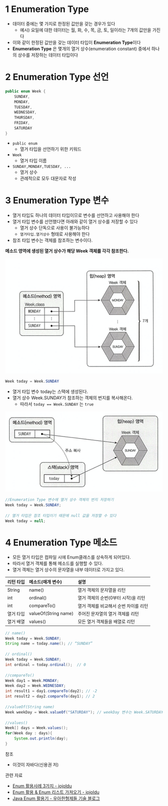 # 1 Enumeration Type

* 데이터 중에는 몇 가지로 한정된 값만을 갖는 경우가 있다
  * 예시) 요일에 대한 데이터는 월, 화, 수, 목, 금, 토, 일이라는 7개의 값만을 가진다
* 이와 같이 한정된 값만을 갖는 데이터 타입이 **Enumeration Type**이다
* **Enumeration Type** 은 몇개의 열거 상수(enumeration constant) 중에서 하나의 상수를 저장하는 데이터 타입이다



# 2 Enumeration Type 선언

```java
public enum Week {
    SUNDAY,
    MONDAY,
    TUESDAY,
    WEDNESDAY,
    THURSDAY,
    FRIDAY,
    SATURDAY
}
```

* `public enum`
  * 열거 타입을 선언하기 위한 키워드
* `Week`
  * 열거 타입 이름
* `SUNDAY,MONDAY,TUESDAY, ...`
  * 열거 상수
  * 관례적으로 모두 대문자로 작성



# 3 Enumeration Type 변수

*  열거 타입도 하나의 데이터 타입이므로 변수를 선언하고 사용해야 한다
* 열거 타입 변수를 선언했다면 아래와 같이 열거 상수를 저장할 수 있다
  * 열거 상수 단독으로 사용이 불가능하다
  * `열거타입.열거상수` 형태로 사용해야 한다
*  참조 타입 변수는 객체를 참조하는 변수이다.

**메소드 영역에 생성된 열거 상수가 해당 Week 객체를 각각 참조한다.**

<img src="./images/enum.png" alt="enum" style="zoom:50%;" />



```java
Week today = Week.SUNDAY
```

* 열거 타입 변수 today는 스택에 생성된다.
* 열거 상수 Week.SUNDAY가 참조하는 객체의 번지를 복사해온다.
  * 따라서 `today == Week.SUNDAY` 는 `true`

<img src="./images/enum2.png" alt="enum" style="zoom:50%;" />



```java
//Enumeration Type 변수에 열거 상수 객체의 번지 저장하기
Week today = Week.SUNDAY;

// 열거 타입은 참조 타입이기 때문에 null 값을 저장할 수 있다
Week today = null;
```



# 4 Enumeration Type 메소드

* 모든 열거 타입은 컴파일 시에 Enum클래스를 상속하게 되어있다.
* 따라서 열거 객체를 통해 메소드를 실행할 수 있다.
* 열거 객체는 열거 상수의 문자열을 내부 데이터로 가지고 있다.

| 리턴 타입 | 메소드(매개 변수)    | 설명                                  |
| :-------- | :------------------- | :------------------------------------ |
| String    | name()               | 열거 객체의 문자열을 리턴             |
| int       | ordinal()            | 열거 객체의 순번(0부터 시작)을 리턴   |
| int       | compareTo()          | 열거 객체를 비교해서 순번 차이를 리턴 |
| 열거 타입 | valueOf(String name) | 주어진 문자열의 열거 객체를 리턴      |
| 열거 배열 | values()             | 모든 열거 객체들을 배열로 리턴        |

```java
// name()
Week today = Week.SUNDAY;
String name = today.name(); // “SUNDAY”

// ordinal()
Week today = Week.SUNDAY;
int ordinal = today.ordinal();	// 0

//compareTo()
Week day1 = Week.MONDAY;
Week day2 = Week.WEDNESDAY;
int result1 = day1.compareTo(day2); // -2
int result2 = day2.compareTo(day1); // 2

//valueOf(String name)
Week weekDay = Week.valueOf("SATURDAY"); // weekDay 변수는 Week.SATURDAY 열거 객체를 참조하게 된다.

//values()
Week[] days = Week.values();
for(Week day : days){
    System.out.println(day);
}
```



참조

* 이것이 자바다(신용권 저)



관련 자료

* [Enum 활용사례 3가지 - jojoldu](https://jojoldu.tistory.com/137)
* [Enum 활용 & Enum 리스트 가져오기 - jojoldu](https://jojoldu.tistory.com/122)
* [Java Enum 활용기 - 우아한형제들 기술 블로그](https://techblog.woowahan.com/2527/)

